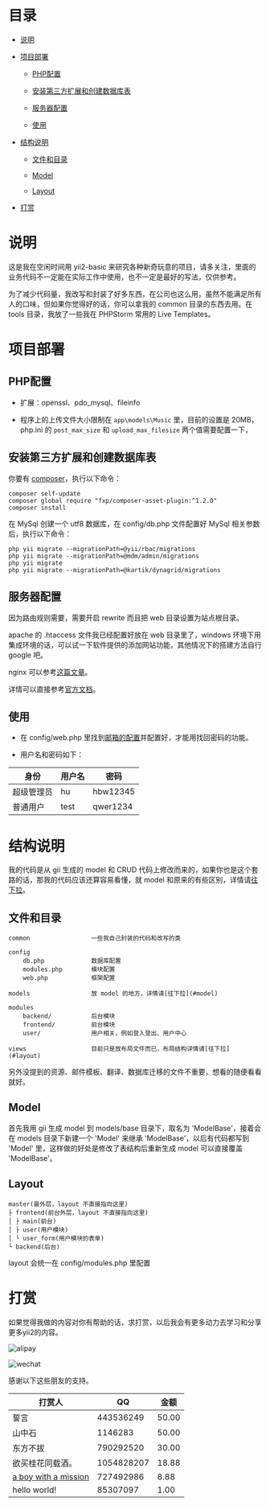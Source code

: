 # 目录

* [说明](#说明)

* [项目部署](#项目部署)

    * [PHP配置](#php配置)

    * [安装第三方扩展和创建数据库表](#安装第三方扩展和创建数据库表)

    * [服务器配置](#服务器配置)

    * [使用](#使用)

* [结构说明](#结构说明)

    * [文件和目录](#文件和目录)

    * [Model](#model)

    * [Layout](#layout)

* [打赏](#打赏)

# 说明

这是我在空闲时间用 yii2-basic 来研究各种新奇玩意的项目，请多关注，里面的业务代码不一定能在实际工作中使用，也不一定是最好的写法，仅供参考。

为了减少代码量，我改写和封装了好多东西，在公司也这么用，虽然不能满足所有人的口味，但如果你觉得好的话，你可以拿我的 common 目录的东西去用。在 tools 目录，我放了一些我在 PHPStorm 常用的 Live Templates。

# 项目部署

## PHP配置

* 扩展：openssl、pdo_mysql、fileinfo

* 程序上的上传文件大小限制在 `app\models\Music` 里，目前的设置是 20MB，php.ini 的 `post_max_size` 和 `upload_max_filesize` 两个值需要配置一下，

## 安装第三方扩展和创建数据库表

你要有 [composer](http://docs.phpcomposer.com/)，执行以下命令：

```
composer self-update
composer global require "fxp/composer-asset-plugin:^1.2.0"
composer install
```

在 MySql 创建一个 utf8 数据库，在 config/db.php 文件配置好 MySql 相关参数后，执行以下命令：

```
php yii migrate --migrationPath=@yii/rbac/migrations
php yii migrate --migrationPath=@mdm/admin/migrations
php yii migrate
php yii migrate --migrationPath=@kartik/dynagrid/migrations
```

## 服务器配置

因为路由规则需要，需要开启 rewrite 而且把 web 目录设置为站点根目录。

apache 的 .htaccess 文件我已经配置好放在 web 目录里了，windows 环境下用集成环境的话，可以试一下软件提供的添加网站功能，其他情况下的搭建方法自行 google 吧。

nginx 可以参考[这篇文章](http://www.getyii.com/topic/31)。

详情可以直接参考[官方文档](http://www.yiiframework.com/doc-2.0/guide-start-installation.html#configuring-web-servers)。

## 使用

* 在 config/web.php 里找到[邮箱的配置](https://github.com/hubeiwei/hello-yii2/blob/master/config/web.php#L83)并配置好，才能用找回密码的功能。

* 用户名和密码如下：

身份 | 用户名 | 密码
---|---|---
超级管理员 | hu | hbw12345
普通用户 | test | qwer1234

# 结构说明

我的代码是从 gii 生成的 model 和 CRUD 代码上修改而来的，如果你也是这个套路的话，那我的代码应该还算容易看懂，就 model 和原来的有些区别，详情请[往下拉](#model)。

## 文件和目录

```
common                 一些我自己封装的代码和改写的类

config
    db.php             数据库配置
    modules.php        模块配置
    web.php            框架配置

models                 放 model 的地方，详情请[往下拉](#model)

modules
    backend/           后台模块
    frontend/          前台模块
    user/              用户相关，例如登入登出、用户中心

views                  目前只是放布局文件而已，布局结构详情请[往下拉](#layout)
```

另外没提到的资源、邮件模板、翻译、数据库迁移的文件不重要，想看的随便看看就好。

## Model

首先我用 gii 生成 model 到 models/base 目录下，取名为 'ModelBase'，接着会在 models 目录下新建一个 'Model' 来继承 'ModelBase'，以后有代码都写到 'Model' 里，这样做的好处是修改了表结构后重新生成 model 可以直接覆盖 'ModelBase'。

## Layout

```
master(最外层，layout 不直接指向这里)
├ frontend(前台外层，layout 不直接指向这里)
│ ├ main(前台)
│ ├ user(用户模块)
│ └ user_form(用户模块的表单)
└ backend(后台)
```

layout 会统一在 config/modules.php 里配置

# 打赏

如果觉得我做的内容对你有帮助的话，求打赏，以后我会有更多动力去学习和分享更多yii2的内容。

![alipay](https://raw.githubusercontent.com/hubeiwei/hubeiwei.github.io/master/images/pay/ali_pay.jpg "支付宝")

![wechat](https://raw.githubusercontent.com/hubeiwei/hubeiwei.github.io/master/images/pay/wechat_pay.png "微信")

感谢以下这些朋友的支持。

打赏人 | QQ | 金额
---|---|---
誓言 | 443536249 | 50.00
山中石 | 1146283 | 50.00
东方不拔 | 790292520 | 30.00
欲买桂花同载酒。 | 1054828207 | 18.88
[a boy with a mission](https://github.com/xiaocai314) | 727492986 | 8.88
hello world! | 85307097 | 1.00
